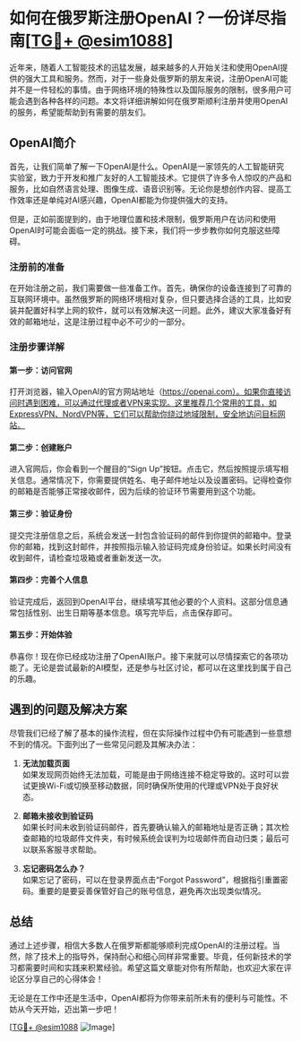 # 如何在俄罗斯注册OpenAI？一份详尽指南[[TG💪+ @esim1088](https://t.me/s/esim1088)]

近年来，随着人工智能技术的迅猛发展，越来越多的人开始关注和使用OpenAI提供的强大工具和服务。然而，对于一些身处俄罗斯的朋友来说，注册OpenAI可能并不是一件轻松的事情。由于网络环境的特殊性以及国际服务的限制，很多用户可能会遇到各种各样的问题。本文将详细讲解如何在俄罗斯顺利注册并使用OpenAI的服务，希望能帮助到有需要的朋友们。

## OpenAI简介

首先，让我们简单了解一下OpenAI是什么。OpenAI是一家领先的人工智能研究实验室，致力于开发和推广友好的人工智能技术。它提供了许多令人惊叹的产品和服务，比如自然语言处理、图像生成、语音识别等。无论你是想创作内容、提高工作效率还是单纯对AI感兴趣，OpenAI都能为你提供强大的支持。

但是，正如前面提到的，由于地理位置和技术限制，俄罗斯用户在访问和使用OpenAI时可能会面临一定的挑战。接下来，我们将一步步教你如何克服这些障碍。

### 注册前的准备

在开始注册之前，我们需要做一些准备工作。首先，确保你的设备连接到了可靠的互联网环境中。虽然俄罗斯的网络环境相对复杂，但只要选择合适的工具，比如安装并配置好科学上网的软件，就可以有效解决这一问题。此外，建议大家准备好有效的邮箱地址，这是注册过程中必不可少的一部分。

### 注册步骤详解

#### 第一步：访问官网

打开浏览器，输入OpenAI的官方网站地址（https://openai.com）。如果你直接访问时遇到困难，可以通过代理或者VPN来实现。这里推荐几个常用的工具，如ExpressVPN、NordVPN等，它们可以帮助你绕过地域限制，安全地访问目标网站。

#### 第二步：创建账户

进入官网后，你会看到一个醒目的“Sign Up”按钮。点击它，然后按照提示填写相关信息。通常情况下，你需要提供姓名、电子邮件地址以及设置密码。记得检查你的邮箱是否能够正常接收邮件，因为后续的验证环节需要用到这个功能。

#### 第三步：验证身份

提交完注册信息之后，系统会发送一封包含验证码的邮件到你提供的邮箱中。登录你的邮箱，找到这封邮件，并按照指示输入验证码完成身份验证。如果长时间没有收到邮件，请检查垃圾箱或者重新发送一次。

#### 第四步：完善个人信息

验证完成后，返回到OpenAI平台，继续填写其他必要的个人资料。这部分信息通常包括性别、出生日期等基本信息。填写完毕后，点击保存即可。

#### 第五步：开始体验

恭喜你！现在你已经成功注册了OpenAI账户。接下来就可以尽情探索它的各项功能了。无论是尝试最新的AI模型，还是参与社区讨论，都可以在这里找到属于自己的乐趣。

## 遇到的问题及解决方案

尽管我们已经了解了基本的操作流程，但在实际操作过程中仍有可能遇到一些意想不到的情况。下面列出了一些常见问题及其解决办法：

1. **无法加载页面**  
   如果发现网页始终无法加载，可能是由于网络连接不稳定导致的。这时可以尝试更换Wi-Fi或切换至移动数据，同时确保所使用的代理或VPN处于良好状态。

2. **邮箱未接收到验证码**  
   如果长时间未收到验证码邮件，首先要确认输入的邮箱地址是否正确；其次检查邮箱的垃圾邮件文件夹，有时候系统会误判为垃圾邮件而自动归类；最后可以联系客服寻求帮助。

3. **忘记密码怎么办？**  
   如果忘记了密码，可以在登录界面点击“Forgot Password”，根据指引重置密码。重要的是要妥善保管好自己的账号信息，避免再次出现类似情况。

## 总结

通过上述步骤，相信大多数人在俄罗斯都能够顺利完成OpenAI的注册过程。当然，除了技术上的指导外，保持耐心和细心同样非常重要。毕竟，任何新技术的学习都需要时间和实践来积累经验。希望这篇文章能对你有所帮助，也欢迎大家在评论区分享自己的心得体会！

无论是在工作中还是生活中，OpenAI都将为你带来前所未有的便利与可能性。不妨从今天开始，迈出第一步吧！

[[TG💪+ @esim1088](https://t.me/s/esim1088) ![Image](https://i.postimg.cc/4NQfJmqS/Snipaste-2025-05-13-00-14-12.png)]